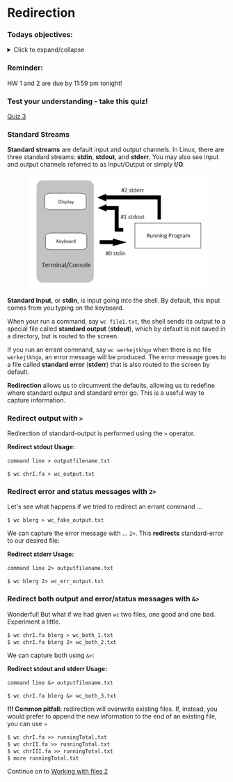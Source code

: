 # Redirection 

### Todays objectives: 

<details>
  <summary>Click to expand/collapse</summary>

- **Vocabulary**
  - Standard streams
  - Redirection
  - Standard input (stdin)
  - Standard output (stdout)
  - Standard error (stderr)
  - Concatenate
  - Regular expressions/regex
  - Delimiting character
  - Field
  - Pipe

- **Things you should know how to do after this class**
  - Understand what stdout, stderr, and stdin mean
  - Know how to redirect stdout, or stderr to an output file.
  - Know how to concatenate files together
  - Know how to search for simple strings in files
  - Know how to modify your search for simple strings using options
  - Know how to cut out delimited information from files
  - Know how to change the delimiter from a tab to another character (using cut)
  - Know how to use pipes to combine two commands into one

- **Commands covered**
  - `alias`
  - `ssh`
  - `rsync` or `wget` (or sftp, curl, or scp – whichever works best for you)
  - `md5sum` or `md5` or `md5sum-lite`
  - `gzip`
  - `gunzip`
  - `>`
  - `2>`
  - `&>`
  - `>>`
  - `cat`
  - `grep`
  - `cut`
  - `|`
  - `sort`
  - `uniq`
  - `tee`

</details>


### Reminder: 

HW 1 and 2 are due by 11:59 pm tonight!

### Test your understanding - take this quiz!

[Quiz 3](https://forms.gle/rmNNG3vXTzVgFc6X8)

### Standard Streams 

**Standard streams** are default input and output channels. In Linux, there are three standard streams: **stdin**, **stdout**, and **stderr**. You may also see input and output channels referred to as Input/Output or simply **I/O**.

<p align="center">
<img width="410" alt="stdin-stdout-stderr" src="https://github.com/jesshill/CSU-2025FA-DSCI-510-001_LINUX_as_a_computational_platform/blob/main/Images/stdin-stdout-stderr.png">
</p>

**Standard Input**, or **stdin**, is input going into the shell. By default, this input comes from you typing on the keyboard.

When your run a command, say `wc file1.txt`, the shell sends its output to a special file called **standard output** (**stdout**), which by default is not saved in a directory, but is routed to the screen.

If you run an errant command, say `wc werkejtkhgo` when there is no file `werkejtkhgo`, an error message will be produced. The error message goes to a file called **standard error** (**stderr**) that is also routed to the screen by default.

**Redirection** allows us to circumvent the defaults, allowing us to redefine where standard output and standard error go. This is a useful way to capture information.

### Redirect output with `>`

Redirection of standard-output is performed using the `>` operator.

**Redirect stdout Usage:**

`command line > outputfilename.txt`

```
$ wc chrI.fa > wc_output.txt
```

### Redirect error and status messages with `2>`

Let's see what happens if we tried to redirect an errant command …

```
$ wc blerg > wc_fake_output.txt
```

We can capture the error message with ... `2>`. This **redirects** standard-error to our desired file:

**Redirect stderr Usage:**

`command line 2> outputfilename.txt`

```
$ wc blerg 2> wc_err_output.txt
```

### Redirect both output and error/status messages with `&>`

Wonderful! But what if we had given `wc` two files, one good and one bad. Experiment a little.

```
$ wc chrI.fa blerg > wc_both_1.txt
$ wc chrI.fa blerg 2> wc_both_2.txt
```

We can capture both using `&>`:

**Redirect stdout and stderr Usage:**

`command line &> outputfilename.txt`

```
$ wc chrI.fa blerg &> wc_both_3.txt
```

**!!! Common pitfall:** redirection will overwrite existing files. If, instead, you would prefer to append the new information to the end of an existing file, you can use `»`

```
$ wc chrI.fa >> runningTotal.txt
$ wc chrII.fa >> runningTotal.txt
$ wc chrIII.fa >> runningTotal.txt
$ more runningTotal.txt
```

Continue on to [Working with files 2](2-6_Working_with_files2.md)
